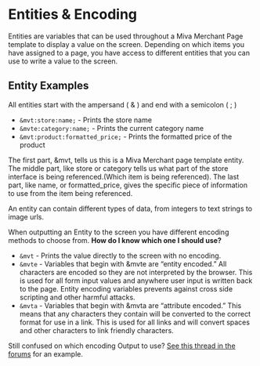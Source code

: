 # Entities & Encoding

Entities are variables that can be used throughout a Miva Merchant Page template to display a value on the screen.  Depending on which items you have assigned to a page, you have access to different entities that you can use to write a value to the screen.

## Entity Examples

All entities start with the ampersand ( & ) and end with a semicolon ( ; )

* `&mvt:store:name;` - Prints the store name
* `&mvte:category:name;` - Prints the current category name
* `&mvt:product:formatted_price;` - Prints the formatted price of the product

The first part, &mvt, tells us this is a Miva Merchant page template entity. The middle part, like store or category tells us what part of the store interface is being referenced.(Which item is being referenced).
The last part, like name, or formatted_price, gives the specific piece of information to use from the item being referenced.

An entity can contain different types of data, from integers to text strings to image urls.

When outputting an Entity to the screen you have different encoding methods to choose from. **How do I know which one I should use?**

* `&mvt` - Prints the value directly to the screen with no encoding.
* `&mvte` - Variables that begin with &mvte are “entity encoded.” All characters are encoded so they are not interpreted by the browser. This is used for all form input values and anywhere user input is written back to the page. Entity encoding variables prevents against cross side scripting and other harmful attacks.
* `&mvta` - Variables that begin with &mvta are “attribute encoded.” This means that any characters they contain will be converted to the correct format for use in a link. This is used for all links and will convert spaces and other characters to link friendly characters.

Still confused on which encoding Output to use? [See this thread in the forums](http://extranet.mivamerchant.com/forums/showthread.php?106612-mvt-vs-mvte-vs-mvta-clarification-needed&p=389046#post389046) for an example.
